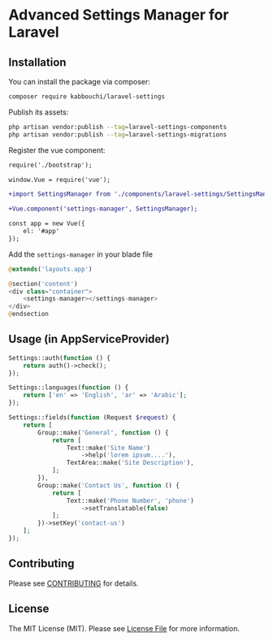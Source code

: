 # Advanced Settings Manager for Laravel

## Installation

You can install the package via composer:

```bash
composer require kabbouchi/laravel-settings
```

Publish its assets:

```bash
php artisan vendor:publish --tag=laravel-settings-components
php artisan vendor:publish --tag=laravel-settings-migrations
```

Register the vue component:

```diff
require('./bootstrap');

window.Vue = require('vue');

+import SettingsManager from './components/laravel-settings/SettingsManager.vue';

+Vue.component('settings-manager', SettingsManager);

const app = new Vue({
    el: '#app'
});
```
Add the `settings-manager` in your blade file

```php
@extends('layouts.app')

@section('content')
<div class="container">
    <settings-manager></settings-manager>
</div>
@endsection

```
## Usage (in AppServiceProvider)

``` php
Settings::auth(function () {
    return auth()->check();
});

Settings::languages(function () {
    return ['en' => 'English', 'ar' => 'Arabic'];
});

Settings::fields(function (Request $request) {
    return [
        Group::make('General', function () {
            return [
                Text::make('Site Name')
                    ->help('lorem ipsum....'),
                TextArea::make('Site Description'),
            ];
        }),
        Group::make('Contact Us', function () {
            return [
                Text::make('Phone Number', 'phone')
                    ->setTranslatable(false)
            ];
        })->setKey('contact-us')
    ];
});
```
## Contributing

Please see [CONTRIBUTING](CONTRIBUTING.md) for details.

## License

The MIT License (MIT). Please see [License File](LICENSE.md) for more information.
